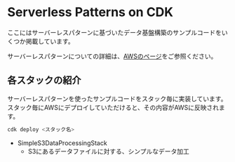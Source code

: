 # Serverless Patterns on CDK

ここにはサーバーレスパターンに基づいたデータ基盤構築のサンプルコードをいくつか掲載しています。

サーバーレスパターンについての詳細は、[AWSのページ](https://aws.amazon.com/jp/serverless/patterns/serverless-pattern/)をご参照ください。

## 各スタックの紹介

サーバーレスパターンを使ったサンプルコードをスタック毎に実装しています。
スタック毎にAWSにデプロイしていただけると、その内容がAWSに反映されます。

```bash
cdk deploy <スタック名>
```

- SimpleS3DataProcessingStack
    - S3にあるデータファイルに対する、シンプルなデータ加工
